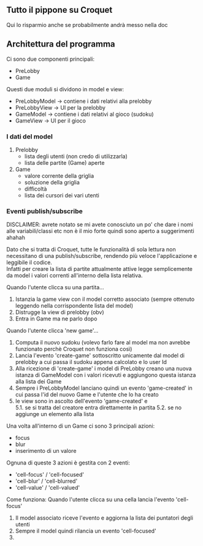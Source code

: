 ## Tutto il pippone su Croquet
Qui lo risparmio anche se probabilmente andrà messo nella doc

## Architettura del programma
Ci sono due componenti principali:
- PreLobby
- Game

Questi due moduli si dividono in model e view:
- PreLobbyModel -> contiene i dati relativi alla prelobby
- PreLobbyView -> UI per la prelobby
- GameModel -> contiene i dati relativi al gioco (sudoku)
- GameView -> UI per il gioco

### I dati del model
1. Prelobby
    - lista degli utenti (non credo di utilizzarla)
    - lista delle partite (Game) aperte
2. Game
    - valore corrente della griglia
    - soluzione della griglia
    - difficoltà
    - lista dei cursori dei vari utenti

### Eventi publish/subscribe
DISCLAIMER: avrete notato se mi avete conosciuto un po' che dare i nomi alle variabili/classi etc non è il mio forte quindi sono aperto a suggerimenti ahahah

Dato che si tratta di Croquet, tutte le funzionalità di sola lettura non necessitano di una publish/subscribe, rendendo più veloce l'applicazione e leggibile il codice.  
Infatti per creare la lista di partite attualmente attive legge semplicemente da model i valori correnti all'interno della lista relativa.  

Quando l'utente clicca su una partita...
1. Istanzia la game view con il model corretto associato (sempre ottenuto leggendo nella corrispondente lista del model)
2. Distrugge la view di prelobby (obv)
3. Entra in Game ma ne parlo dopo

Quando l'utente clicca 'new game'...
1. Computa il nuovo sudoku (volevo farlo fare al model ma non avrebbe funzionato perchè Croquet non funziona così)
2. Lancia l'evento 'create-game' sottoscritto unicamente dal model di prelobby a cui passa il sudoku appena calcolato e lo user Id
3. Alla ricezione di 'create-game' i model di PreLobby creano una nuova istanza di GameModel con i valori ricevuti e aggiungono questa istanza alla lista dei Game
4. Sempre i PreLobbyModel lanciano quindi un evento 'game-created' in cui passa l'id del nuovo Game e l'utente che lo ha creato
5. le view sono in ascolto dell'evento 'game-created' e  
    5.1. se si tratta del creatore entra direttamente in partita
    5.2. se no aggiunge un elemento alla lista

Una volta all'interno di un Game ci sono 3 principali azioni:
- focus
- blur
- inserimento di un valore

Ognuna di queste 3 azioni è gestita con 2 eventi:
- 'cell-focus' / 'cell-focused'
- 'cell-blur' / 'cell-blurred'
- 'cell-value' / 'cell-valued'

Come funziona:
Quando l'utente clicca su una cella lancia l'evento 'cell-focus'
1. Il model associato riceve l'evento e aggiorna la lista dei puntatori degli utenti
2. Sempre il model quindi rilancia un evento 'cell-focused'
3.  